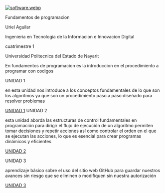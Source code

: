 [![software.webp](https://i.postimg.cc/251HKC4s/software.webp)](https://postimg.cc/yJzXJ4pj)

Fundamentos de programacion 

Uriel Aguilar 

Ingenieria en Tecnologia de la Informacion e  Innovacion Digital 

cuatrimestre 1

Universidad Politecnica del Estado de Nayarit 

En fundamentos de programacion es la introduccion en el procedimiento a programar con codigos 

UNIDAD 1 

en esta unidad nos introduce a los conceptos fundamentales de lo que son los algoritmos ya que son un procedimiento paso a paso diseñado para resolver problemas 

[UNIDAD 1](https://github.com/senegami-bit/senegami-bit/tree/main/U1)
UNIDAD 2 

esta unidad aborda las estructuras de control fundamentales en programación para dirigir el flujo de ejecución de un algoritmo permiten tomar decisiones y repetir acciones así como controlar el orden en el que se ejecutan las acciones, lo que es esencial para crear programas dinámicos y eficientes

[UNIDAD 2](https://github.com/senegami-bit/senegami-bit/tree/main/U2)

UNIDAD 3 

aprendizaje básico sobre el uso del sitio web GitHub para guardar nuestros avances sin riesgo que se eliminen o modifiquen sin nuestra autorización

[UNIDAD 3](https://github.com/senegami-bit/senegami-bit/tree/main/U3) 
